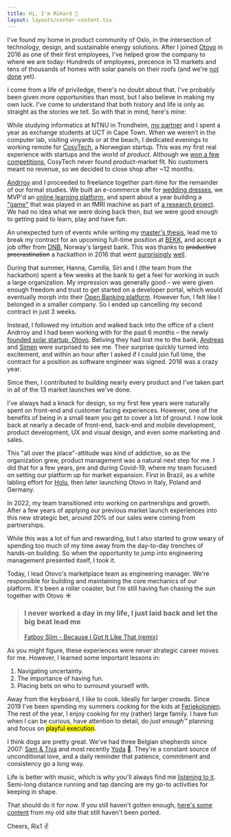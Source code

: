 ```yaml
---
title: Hi, I'm Rikard 👋
layout: layouts/center-content.tsx
---
```


I've found my home in product community of Oslo, in the intersection of technology, design, and sustainable energy solutions. After I joined [Otovo](https://otovo.com/) in 2016 as one of their first employees, I've helped grow the company to where we are today: Hundreds of employees, precence in 13 markets and tens of thousands of homes with solar panels on their roofs
(and we're [not done](https://twitter.com/rix1/status/1688663122385457153) yet).

I come from a life of priviledge, there's no doubt about that. I've probably been given more opportunities than most, but I also believe in making my own luck. I've come to understand that both history and life is only as straight as the stories we tell. So with that in mind, here's mine:

While studying informatics at NTNU in Trondheim, [my partner](https://www.instagram.com/siriholtnaes/) and I spent a year as exchange students at UCT in Cape Town. When we weren’t in the computer lab, visiting vinyards or at the beach, I dedicated evenings to working remote for [CosyTech](https://www.crunchbase.com/organization/cosytech), a Norwegian startup. This was my first real experience with startups and the world of _product_. Although we [won a few competitions](https://twitter.com/Torildnm/status/617090179862523908), CosyTech never found product-market fit. No customers meant no revenue, so we decided to close shop after ~12 months.

[Andrroy](https://github.com/andrroy) and I proceeded to freelance together part-time for the remainder of our formal studies. We built an e-commerce site for [wedding dresses](https://whitestory.no/), we MVP'd an [online learning platform](https://twitter.com/corsane_com), and spent about a year building a ["game"](https://s3.eu-north-1.amazonaws.com/rix1.dev/fmri+-+Human+Episodic+Memory.jpg) that was played in an fMRI machine as part of [a research project](https://www.biorxiv.org/content/10.1101/2020.05.11.084202v1.abstract). We had no idea what we were doing back then, but we were good enough to getting paid to learn, play and have fun.

An unexpected turn of events while writing my [master's thesis](https://ntnuopen.ntnu.no/ntnu-xmlui/handle/11250/2403242), lead me to break my contract for an upcoming full-time position at [BEKK](https://www.bekk.no/), and accept a job offer from [DNB](https://www.dnb.no/), Norway's largest bank. This was thanks to <s>productive procrastination</s> a hackathon in 2016 that went [surprisingly](https://www.dnb.no/dnbnyheter/no/din-okonomi/dnb-utfordrer-studenter-til-a-vise-seg-frem) [well](https://s3.eu-north-1.amazonaws.com/rix1.dev/2016-05-11-dnb-digital-challenge-finansavisen.png).

During that summer, Hanna, Camilla, Siri and I (the team from the hackathon) spent a few weeks at the bank to get a feel for working in such a large organization. My impression was generally good – we were given enough freedom and trust to get started on a developer portal, which would eventually morph into their [Open Banking platform](https://developer.dnb.no/). However fun, I felt like I belonged in a smaller company. So I ended up cancelling my second contract in just 3 weeks.

Instead, I followed my intuition and walked back into the office of a client Andrroy and I had been working with for the past 6 months – the newly [founded solar startup, Otovo](https://www.dn.no/solenergi/grunder/energi/selger-teslaen-for-a-folge-i-elon-musks-fotspor/1-1-5560478). Beliving they had lost me to the bank, [Andreas](https://twitter.com/athornor) and [Simen](https://twitter.com/simenfur) were surprised to see me.
Their surprise quickly turned into excitement, and within an hour after I asked if I could join full time, the contract for a position as software engineer was signed. 2016 was a crazy year.

Since then, I contributed to building nearly every product and I've taken part in all of the 13 market launches we've done.

I've always had a knack for design, so my first few years were naturally spent on front-end and customer facing experiences. However, one of the benefits of being in a small team you get to cover a lot of ground. I now look back at nearly a decade of front-end, back-end and mobile development, product development, UX and visual design, and even some marketing and sales.

This "all over the place"-attitude was kind of addictive, so as the organization grew, product management was a natural next step for me. I did that for a few years, pre and during Covid-19, where my team focused on setting our platform up for market expansion. First in Brazil, as a white labling effort for [Holu](https://holu.com.br/), then later launching Otovo in Italy, Poland and Germany.

In 2022, my team transitioned into working on partnerships and growth. After a few years of applying our previous market launch experiences into this new strategic bet, around 20% of our sales were coming from partnerships.

While this was a lot of fun and rewarding, but I also started to grow weary of spending too much of my time away from the day-to-day trenches of hands-on building. So when the opportunity to jump into engineering management presented itself, I took it.

Today, I lead Otovo's marketplace team as engineering manager. We're responsible for building and maintaining the core mechanics of our platform. It's been a roller coaster, but I'm still having fun chasing the sun together with Otovo ☀️

> ### I never worked a day in my life, I just laid back and let the big beat lead me
>
> [Fatboy Slim - Because I Got It Like That (remix) ](https://soundcloud.com/theclassicmixcdseries/on-the-floor-at-the-boutique-fatboy-slim)

As you might figure, these experiences were never strategic career moves for me. However, I learned some important lessons in:

1. Navigating uncertainty.
2. The importance of having fun.
3. Placing bets on who to surround yourself with.

Away from the <kbd>k</kbd><kbd>e</kbd><kbd>y</kbd><kbd>b</kbd><kbd>o</kbd><kbd>a</kbd><kbd>r</kbd><kbd>d</kbd>, I like to cook. Ideally for larger crowds. Since 2019 I've been spending my summers cooking for the kids at [Feriekolonien](https://www.feriekolonien.no/). The rest of the year, I enjoy cooking for my (rather) large family. I have fun when I can be curious, have attention to detail, do _just enough™_ planning and focus on <mark class="playful">playful execution</mark>.

I think dogs are pretty great. We've had three Belgian shepherds since 2007: [Sam & Tiva](https://s3.eu-north-1.amazonaws.com/rix1.dev/dogs/sam-tiva-bamble.jpg) and most recently [Yoda](https://s3.eu-north-1.amazonaws.com/rix1.dev/dogs/yoda-oslo.jpg) 🫶. They're a constant source of unconditional love, and a daily reminder that patience, commitment and consistency go a long way.

Life is better with music, which is why you'll always find me [listening to it](https://www.last.fm/user/rikardeide). Semi-long distance running and tap dancing are my go-to activities for keeping in shape.

That should do it for now. If you still haven't gotten enough, [here's some content](https://old.rix1.dev/posts) from my old site that still haven't been ported.

Cheers, Rix1 ✌️
